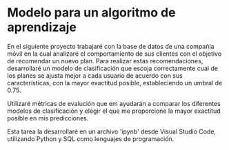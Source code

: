 # Modelo para un algoritmo de aprendizaje

En el siguiente proyecto trabajaré con la base de datos de una compañía móvil en la cual analizaré el comportamiento de sus clientes con el objetivo de recomendar un nuevo plan. Para realizar estas recomendaciones, desarrollaré un modelo de clasificación que escoja correctamente cual de los planes se ajusta mejor a cada usuario de acuerdo con sus características, con la mayor exactitud posible, estableciendo un umbral de 0.75.

Utilizaré métricas de evalución que em ayudarán a comparar los diferentes modelos de clasificación y elegir el que me proporcione la mayor exactitud posible en mis predicciones.

Esta tarea la desarrollaré en un archivo 'ipynb' desde Visual Studio Code, utilizando Python y SQL como lenguajes de programación.
